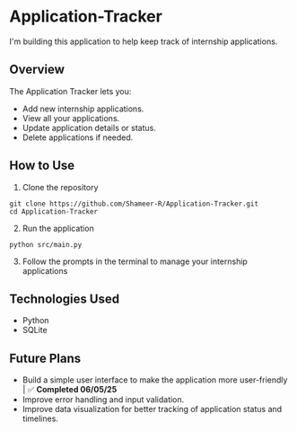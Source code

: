 # Application-Tracker

I'm building this application to help keep track of internship applications.

## Overview

The Application Tracker lets you:

- Add new internship applications.
- View all your applications.
- Update application details or status.
- Delete applications if needed.

## How to Use 
1. Clone the repository
```
git clone https://github.com/Shameer-R/Application-Tracker.git
cd Application-Tracker
```

2. Run the application
```
python src/main.py
```

3. Follow the prompts in the terminal to manage your internship applications

## Technologies Used
- Python
- SQLite

## Future Plans
- Build a simple user interface to make the application more user-friendly | ✅ **Completed 06/05/25**
- Improve error handling and input validation.
- Improve data visualization for better tracking of application status and timelines.
